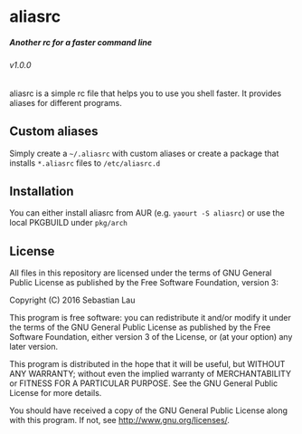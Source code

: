 # aliasrc
##### Another rc for a faster command line
###### v1.0.0

aliasrc is a simple rc file that helps you to use you shell faster.
It provides aliases for different programs.

## Custom aliases

Simply create a `~/.aliasrc` with custom aliases or create a package that installs `*.aliasrc` files to `/etc/aliasrc.d`

## Installation

You can either install aliasrc from AUR (e.g. `yaourt -S aliasrc`) or use the local PKGBUILD under `pkg/arch`

## License

All files in this repository are licensed under the terms of GNU General Public License as published by the Free Software Foundation, version 3:

Copyright (C) 2016 Sebastian Lau <lauseb644 _at_ gmail _dot_ com>

This program is free software: you can redistribute it and/or modify
it under the terms of the GNU General Public License as published by
the Free Software Foundation, either version 3 of the License, or
(at your option) any later version.

This program is distributed in the hope that it will be useful,
but WITHOUT ANY WARRANTY; without even the implied warranty of
MERCHANTABILITY or FITNESS FOR A PARTICULAR PURPOSE.  See the
GNU General Public License for more details.

You should have received a copy of the GNU General Public License
along with this program.  If not, see <http://www.gnu.org/licenses/>.
